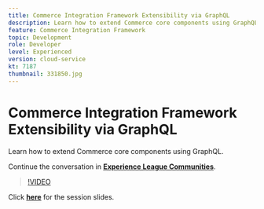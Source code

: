 ```yaml
---
title: Commerce Integration Framework Extensibility via GraphQL
description: Learn how to extend Commerce core components using GraphQL
feature: Commerce Integration Framework
topic: Development
role: Developer
level: Experienced
version: cloud-service
kt: 7187
thumbnail: 331850.jpg
---
```


# Commerce Integration Framework Extensibility via GraphQL 

Learn how to extend Commerce core components using GraphQL.

Continue the conversation in **[Experience League Communities](http://adobe.ly/36Yd3v6)**.

>[!VIDEO](https://video.tv.adobe.com/v/331850/?quality=12&learn=on&hidetitle=true)

Click **[here](/help/events/assets/cif-extensibility-graphql.pdf)** for the session slides.

